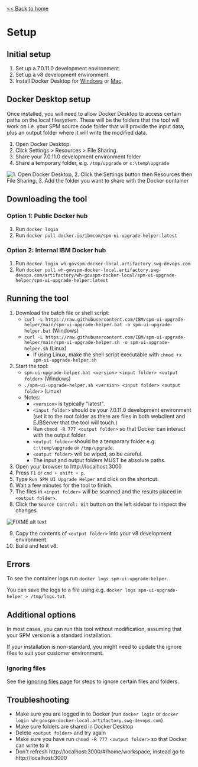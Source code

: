 [<< Back to home](index)

# Setup

## Initial setup

1. Set up a 7.0.11.0 development environment.
2. Set up a v8 development environment.
3. Install Docker Desktop for [Windows](https://docs.docker.com/docker-for-windows/install/) or [Mac](https://docs.docker.com/docker-for-mac/install/).

## Docker Desktop setup

Once installed, you will need to allow Docker Desktop to access certain paths on the local filesystem. These will be the folders that the tool will work on i.e. your SPM source code folder that will provide the input data, plus an output folder where it will write the modified data.

1. Open Docker Desktop.
2. Click Settings > Resources > File Sharing.
3. Share your 7.0.11.0 development environment folder
4. Share a temporary folder, e.g. `/tmp/upgrade` or `c:\temp\upgrade`

![1. Open Docker Desktop, 2. Click the Settings button then Resources then File Sharing, 3. Add the folder you want to share with the Docker container](images/docker-volume-sharing.png "Docker volume sharing screenshot")

## Downloading the tool

### Option 1: Public Docker hub

1. Run `docker login`
2. Run `docker pull docker.io/ibmcom/spm-ui-upgrade-helper:latest`

### Option 2: Internal IBM Docker hub

1. Run `docker login wh-govspm-docker-local.artifactory.swg-devops.com`
2. Run `docker pull wh-govspm-docker-local.artifactory.swg-devops.com/artifactory/wh-govspm-docker-local/spm-ui-upgrade-helper/spm-ui-upgrade-helper:latest`

## Running the tool

1. Download the batch file or shell script:
    - `curl -L https://raw.githubusercontent.com/IBM/spm-ui-upgrade-helper/main/spm-ui-upgrade-helper.bat -o spm-ui-upgrade-helper.bat` (Windows)
    - `curl -L https://raw.githubusercontent.com/IBM/spm-ui-upgrade-helper/main/spm-ui-upgrade-helper.sh -o spm-ui-upgrade-helper.sh` (Linux)
        - If using Linux, make the shell script executable with `chmod +x spm-ui-upgrade-helper.sh`
2. Start the tool:
    - `spm-ui-upgrade-helper.bat <version> <input folder> <output folder>` (Windows)
    - `./spm-ui-upgrade-helper.sh <version> <input folder> <output folder>` (Linux)
    - Notes:
        - `<version>` is typically "latest".
        - `<input folder>` should be your 7.0.11.0 development environment (set it to the root folder as there are files in both webclient and EJBServer that the tool will touch.)
        - Run `chmod -R 777 <output folder>` so that Docker can interact with the output folder.
        - `<output folder>` should be a temporary folder e.g. `c:\temp\upgrade` or `/tmp/upgrade`.
        - `<output folder>` will be wiped, so be careful.
        - The input and output folders MUST be absolute paths.
3. Open your browser to http://localhost:3000
4. Press `F1` or `cmd + shift + p`.
5. Type `Run SPM UI Upgrade Helper` and click on the shortcut.
6. Wait a few minutes for the tool to finish.
7. The files in `<input folder>` will be scanned and the results placed in `<output folder>`.
8.  Click the `Source Control: Git` button on the left sidebar to inspect the changes.

![FIXME alt text](images/upgrade-helper.gif "FIXME title")

9. Copy the contents of `<output folder>` into your v8 development environment.
10. Build and test v8.

## Errors

To see the container logs run `docker logs spm-ui-upgrade-helper`.

You can save the logs to a file using e.g. `docker logs spm-ui-upgrade-helper > /tmp/logs.txt`.

## Additional options

In most cases, you can run this tool without modification, assuming that your SPM version is a standard installation.

If your installation is non-standard, you might need to update the ignore files to suit your customer environment.

### Ignoring files

See the [ignoring files page](customer_ignores) for steps to ignore certain files and folders.

## Troubleshooting

- Make sure you are logged in to Docker (run `docker login` or `docker login wh-govspm-docker-local.artifactory.swg-devops.com`)
- Make sure folders are shared in Docker Desktop
- Delete `<output folder>` and try again
- Make sure you have run `chmod -R 777 <output folder>` so that Docker can write to it
- Don't refresh http://localhost:3000/#/home/workspace, instead go to http://localhost:3000
